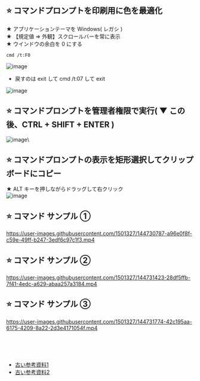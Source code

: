 ## ⭐ コマンドプロンプトを印刷用に色を最適化
★ アプリケーションテーマを Windows( レガシ )\
★ 【規定値 => 外観】スクロールバーを常に表示\
★ ウインドウの余白を 0 にする
```
cmd /t:F0
```
![image](https://github.com/winofsql/subject/assets/1501327/3a0537d1-ecb6-4275-86de-1d6cf73eb7ba)


- 戻すのは exit して cmd /t:07 して exit

![image](https://github.com/winofsql/subject/assets/1501327/96f58adc-d9b3-4c17-bb38-7fd489920a82)

## ⭐ コマンドプロンプトを管理者権限で実行( ▼ この後、CTRL + SHIFT + ENTER )
![image](https://github.com/winofsql/subject/assets/1501327/54a0ffb8-f63c-40f4-8662-1f4ec283312b)\

## ⭐ コマンドプロンプトの表示を矩形選択してクリップボードにコピー
★ ALT キーを押しながらドラッグして右クリック\
![image](https://github.com/winofsql/subject/assets/1501327/e1f17d7b-d16d-4d6f-9e3d-8c3a61137ddc)

## ⭐ コマンド サンプル ➀
https://user-images.githubusercontent.com/1501327/144730787-a96e0f8f-c59e-49ff-b247-3edf6c97c1f3.mp4

## ⭐ コマンド サンプル ➁
https://user-images.githubusercontent.com/1501327/144731423-28df5ffb-7f41-4edc-a629-abaa257a3184.mp4

## ⭐ コマンド サンプル ➂
https://user-images.githubusercontent.com/1501327/144731774-42c195aa-6175-4209-8a22-2d3e4171054f.mp4


<br><br><br>
- [古い参考資料1](https://atmarkit.itmedia.co.jp/ait/articles/0006/22/news001_2.html)
- [古い参考資料2](https://ginpro.winofsql.jp/article/477228070.html)


